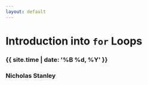 ```yaml
---
layout: default
---
```

# Introduction into `for` Loops

### {{ site.time | date: '%B %d, %Y' }}

### Nicholas Stanley

